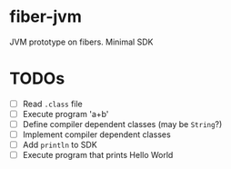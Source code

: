 # fiber-jvm
JVM prototype on fibers. Minimal SDK

# TODOs
- [ ] Read `.class` file
- [ ] Execute program 'a+b'
- [ ] Define compiler dependent classes (may be `String`?)
- [ ] Implement compiler dependent classes
- [ ] Add `println` to SDK
- [ ] Execute program that prints Hello World
